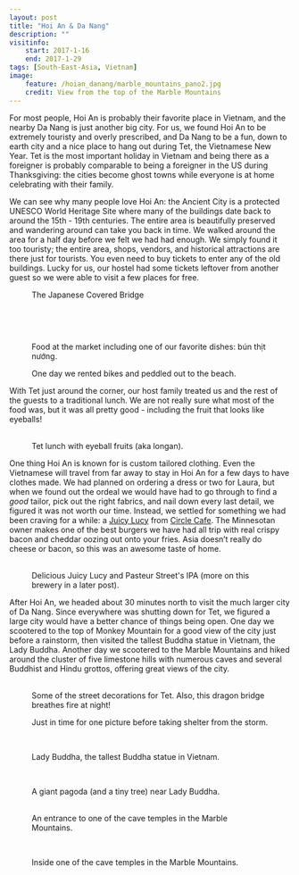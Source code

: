 ```yaml
---
layout: post
title: "Hoi An & Da Nang"
description: ""
visitinfo:
    start: 2017-1-16
    end: 2017-1-29
tags: [South-East-Asia, Vietnam]
image:
    feature: /hoian_danang/marble_mountains_pano2.jpg
    credit: View from the top of the Marble Mountains
---
```


For most people, Hoi An is probably their favorite place in Vietnam, and the nearby Da Nang is just another big city. For us, we found Hoi An to be extremely touristy and overly prescribed, and Da Nang to be a fun, down to earth city and a nice place to hang out during Tet, the Vietnamese New Year. Tet is the most important holiday in Vietnam and being there as a foreigner is probably comparable to being a foreigner in the US during Thanksgiving: the cities become ghost towns while everyone is at home celebrating with their family.

We can see why many people love Hoi An: the Ancient City is a protected UNESCO World Heritage Site where many of the buildings date back to around the 15th - 19th centuries. The entire area is beautifully preserved and wandering around can take you back in time. We walked around the area for a half day before we felt we had had enough. We simply found it too touristy; the entire area, shops, vendors, and historical attractions are there just for tourists. You even need to buy tickets to enter any of the old buildings. Lucky for us, our hostel had some tickets leftover from another guest so we were able to visit a few places for free.

<figure>
    <a href="/images/hoian_danang/japanese_covered_bridge.jpg"><img src="/images/hoian_danang/japanese_covered_bridge.jpg" alt=""></a>
    <figcaption>The Japanese Covered Bridge</figcaption>
</figure>

<figure class="half">
    <a href="/images/hoian_danang/hoian_street.jpg"><img src="/images/hoian_danang/hoian_street.jpg" alt=""></a>
    <a href="/images/hoian_danang/dragon_sculpture.jpg"><img src="/images/hoian_danang/dragon_sculpture.jpg" alt=""></a>
</figure>

<figure>
    <a href="/images/hoian_danang/beer_from_across_the_street.jpg"><img src="/images/hoian_danang/beer_from_across_the_street.jpg" alt=""></a>
</figure>

<figure class="half">
    <a href="/images/hoian_danang/seafood.jpg"><img src="/images/hoian_danang/seafood.jpg" alt=""></a>
    <a href="/images/hoian_danang/food_from_market.jpg"><img src="/images/hoian_danang/food_from_market.jpg" alt=""></a>
    <figcaption>Food at the market including one of our favorite dishes: bún thịt nướng.</figcaption>
</figure>

<figure>
    <a href="/images/hoian_danang/hoi_an_beach_pano.jpg"><img src="/images/hoian_danang/hoi_an_beach_pano.jpg" alt=""></a>
    <figcaption>One day we rented bikes and peddled out to the beach.</figcaption>
</figure>


With Tet just around the corner, our host family treated us and the rest of the guests to a traditional lunch. We are not really sure what most of the food was, but it was all pretty good - including the fruit that looks like eyeballs!

<figure class="half">
    <a href="/images/hoian_danang/tet_lunch.jpg"><img src="/images/hoian_danang/tet_lunch.jpg" alt=""></a>
    <a href="/images/hoian_danang/fruit.jpg"><img src="/images/hoian_danang/fruit.jpg" alt=""></a>
    <figcaption>Tet lunch with eyeball fruits (aka longan).</figcaption>
</figure>


One thing Hoi An is known for is custom tailored clothing. Even the Vietnamese will travel from far away to stay in Hoi An for a few days to have clothes made. We had planned on ordering a dress or two for Laura, but when we found out the ordeal we would have had to go through to find a *good* tailor, pick out the right fabrics, and nail down every last detail, we figured it was not worth our time. Instead, we settled for something we had been craving for a while: a [Juicy Lucy](https://en.wikipedia.org/wiki/Jucy_Lucy) from [Circle Cafe](https://www.facebook.com/circlehoian). The Minnesotan owner makes one of the best burgers we have had all trip with real crispy bacon and cheddar oozing out onto your fries. Asia doesn’t really do cheese or bacon, so this was an awesome taste of home.

<figure class="half">
    <a href="/images/hoian_danang/circle_burger.jpg"><img src="/images/hoian_danang/circle_burger.jpg" alt=""></a>
    <a href="/images/hoian_danang/pasture_street_beers.jpg"><img src="/images/hoian_danang/pasture_street_beers.jpg" alt=""></a>
    <figcaption>Delicious Juicy Lucy and Pasteur Street's IPA (more on this brewery in a later post).</figcaption>
</figure>


After Hoi An, we headed about 30 minutes north to visit the much larger city of Da Nang. Since everywhere was shutting down for Tet, we figured a large city would have a better chance of things being open. One day we scootered to the top of Monkey Mountain for a good view of the city just before a rainstorm, then visited the tallest Buddha statue in Vietnam, the Lady Buddha. Another day we scootered to the Marble Mountains and hiked around the cluster of five limestone hills with numerous caves and several Buddhist and Hindu grottos, offering great views of the city.

<figure class="half">
    <a href="/images/hoian_danang/danang_street2.jpg"><img src="/images/hoian_danang/danang_street2.jpg" alt=""></a>
    <a href="/images/hoian_danang/dragon_bridge.jpg"><img src="/images/hoian_danang/dragon_bridge.jpg" alt=""></a>
    <figcaption>Some of the street decorations for Tet. Also, this dragon bridge breathes fire at night!</figcaption>
</figure>

<figure>
    <a href="/images/hoian_danang/view_from_monkey_mountain.jpg"><img src="/images/hoian_danang/view_from_monkey_mountain.jpg" alt=""></a>
    <figcaption>Just in time for one picture before taking shelter from the storm.</figcaption>
</figure>

<figure class="half">
    <a href="/images/hoian_danang/top_of_monkey_mountain_game.jpg"><img src="/images/hoian_danang/top_of_monkey_mountain_game.jpg" alt=""></a>
    <a href="/images/hoian_danang/pagoda_selfie.jpg"><img src="/images/hoian_danang/pagoda_selfie.jpg" alt=""></a>
</figure>

<figure>
    <a href="/images/hoian_danang/lady_buddha.jpg"><img src="/images/hoian_danang/lady_buddha.jpg" alt=""></a>
    <figcaption>Lady Buddha, the tallest Buddha statue in Vietnam.</figcaption>
</figure>

<figure class="half">
    <a href="/images/hoian_danang/lady_buddha_complex2.jpg"><img src="/images/hoian_danang/lady_buddha_complex2.jpg" alt=""></a>
    <a href="/images/hoian_danang/lady_buddha_complex3.jpg"><img src="/images/hoian_danang/lady_buddha_complex3.jpg" alt=""></a>
</figure>

<figure>
    <a href="/images/hoian_danang/pagoda.jpg"><img src="/images/hoian_danang/pagoda.jpg" alt=""></a>
    <figcaption>A giant pagoda (and a tiny tree) near Lady Buddha.</figcaption>
</figure>

<figure class="half">
    <a href="/images/hoian_danang/marble_mountain_view.jpg"><img src="/images/hoian_danang/marble_mountain_view.jpg" alt=""></a>
    <a href="/images/hoian_danang/marble_mountain_cave_entrance.jpg"><img src="/images/hoian_danang/marble_mountain_cave_entrance.jpg" alt=""></a>
    <figcaption>An entrance to one of the cave temples in the Marble Mountains.</figcaption>
</figure>

<figure>
    <a href="/images/hoian_danang/marble_mountains_pano.jpg"><img src="/images/hoian_danang/marble_mountains_pano.jpg" alt=""></a>
</figure>

<figure class="half">
    <a href="/images/hoian_danang/marble_mountain_cave_temple2.jpg"><img src="/images/hoian_danang/marble_mountain_cave_temple2.jpg" alt=""></a>
    <a href="/images/hoian_danang/sun_through_the_rocks.jpg"><img src="/images/hoian_danang/sun_through_the_rocks.jpg" alt=""></a>
    <figcaption>Inside one of the cave temples in the Marble Mountains.</figcaption>
</figure>
